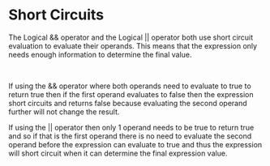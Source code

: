 # Short Circuits

The Logical && operator and the Logical || operator both use short circuit evaluation to evaluate their operands. This means that the expression only needs enough information to determine the final value.

<br>

If using the && operator where both operands need to evaluate to true to return true then if the first operand evaluates to false then the expression short circuits and returns false because evaluating the second operand further will not change the result. 

If using the || operator then only 1 operand needs to be true to return true and so if that is the first operand there is no need to evaluate the second operand before the expression can evaluate to true and thus the expression will short circuit when it can determine the final expression value. 

